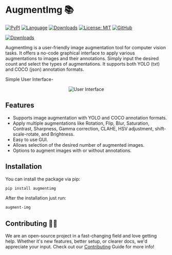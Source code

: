 # AugmentImg 📚

[![PyPI](https://img.shields.io/pypi/v/augmentimg)](https://pypi.org/project/augmentimg/)
[![Language](https://img.shields.io/badge/lang-en-blue.svg)](#)
[![Downloads](https://pepy.tech/badge/augmentimg)](https://pepy.tech/project/augmentimg)
[![License: MIT](https://img.shields.io/badge/License-MIT-yellow.svg)](https://opensource.org/licenses/MIT)
[![GitHub](https://img.shields.io/badge/GitHub-Repository-green)](https://github.com/zamalali/augmentimg)

[![Downloads](https://pepy.tech/badge/augmentimg?target=_blank)](https://pepy.tech/project/augmentimg)

AugmentImg is a user-friendly image augmentation tool for computer vision tasks. It offers a no-code graphical interface to apply various augmentations to images and their annotations. Simply input the desired count and select the types of augmentations. It supports both YOLO (txt) and COCO (json) annotation formats.

Simple User Interface-

<div align="center">
  <img src="https://raw.githubusercontent.com/zamalali/AugmentImg/main/images/gui.png" alt="User Interface">
</div>



## Features

- Supports image augmentation with YOLO and COCO annotation formats.
- Apply multiple augmentations like Rotation, Flip, Blur, Saturation, Contrast, Sharpness, Gamma correction, CLAHE, HSV adjustment, shift-scale-rotate, and Brightness.
- Easy to use GUI.
- Allows selection of the desired number of augmented images.
- Options to augment images with or without annotations.

## Installation

You can install the package via pip:

```bash
pip install augmentimg
```
After the installation just run:
```bash
augment-img
```

## Contributing 🙋‍♂️
We are an open-source project in a fast-changing field and love getting help. Whether it's new features, better setup, or clearer docs, we'd appreciate your input. Check out our [Contributing](https://github.com/zamalali/AugmentImg/blob/main/CONTRIBUTING.rst)
 Guide for more info!
